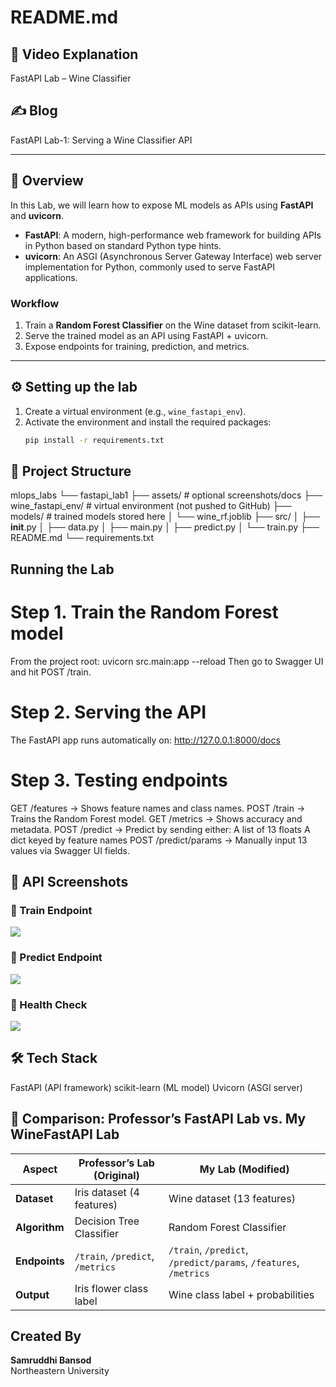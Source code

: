 # README.md

## 🎥 Video Explanation
FastAPI Lab – Wine Classifier

## ✍️ Blog
FastAPI Lab-1: Serving a Wine Classifier API

---

## 🔎 Overview

In this Lab, we will learn how to expose ML models as APIs using **FastAPI** and **uvicorn**.

- **FastAPI**: A modern, high-performance web framework for building APIs in Python based on standard Python type hints.  
- **uvicorn**: An ASGI (Asynchronous Server Gateway Interface) web server implementation for Python, commonly used to serve FastAPI applications.

### Workflow

1. Train a **Random Forest Classifier** on the Wine dataset from scikit-learn.  
2. Serve the trained model as an API using FastAPI + uvicorn.  
3. Expose endpoints for training, prediction, and metrics.

---

## ⚙️ Setting up the lab

1. Create a virtual environment (e.g., `wine_fastapi_env`).  
2. Activate the environment and install the required packages:
   ```bash
   pip install -r requirements.txt

## 📂 Project Structure
mlops_labs
└── fastapi_lab1
    ├── assets/                 # optional screenshots/docs
    ├── wine_fastapi_env/       # virtual environment (not pushed to GitHub)
    ├── models/                 # trained models stored here
    │   └── wine_rf.joblib
    ├── src/
    │   ├── __init__.py
    │   ├── data.py
    │   ├── main.py
    │   ├── predict.py
    │   └── train.py
    ├── README.md
    └── requirements.txt

## Running the Lab
# Step 1. Train the Random Forest model
From the project root:
uvicorn src.main:app --reload
Then go to Swagger UI and hit POST /train.

# Step 2. Serving the API
The FastAPI app runs automatically on:
http://127.0.0.1:8000/docs

# Step 3. Testing endpoints
GET /features → Shows feature names and class names.
POST /train → Trains the Random Forest model.
GET /metrics → Shows accuracy and metadata.
POST /predict → Predict by sending either:
A list of 13 floats
A dict keyed by feature names
POST /predict/params → Manually input 13 values via Swagger UI fields.


## 📸 API Screenshots

### 🔹 Train Endpoint
![](assets/train.png)

### 🔹 Predict Endpoint
![](assets/predict.png)

### 🔹 Health Check
![](assets/health.png)

## 🛠 Tech Stack
FastAPI (API framework)
scikit-learn (ML model)
Uvicorn (ASGI server)

## 🔄 Comparison: Professor’s FastAPI Lab vs. My WineFastAPI Lab

| Aspect          | Professor’s Lab (Original)      | My Lab (Modified)                  |
|-----------------|---------------------------------|------------------------------------|
| **Dataset**     | Iris dataset (4 features)       | Wine dataset (13 features)         |
| **Algorithm**   | Decision Tree Classifier        | Random Forest Classifier           |
| **Endpoints**   | `/train`, `/predict`, `/metrics`| `/train`, `/predict`, `/predict/params`, `/features`, `/metrics` |
| **Output**      | Iris flower class label         | Wine class label + probabilities   |

## Created By
**Samruddhi Bansod**  
Northeastern University 